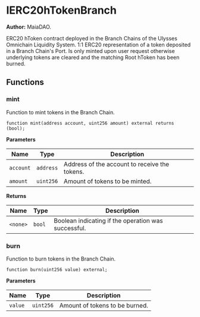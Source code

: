 # IERC20hTokenBranch

**Author:**
MaiaDAO.

ERC20 hToken contract deployed in the Branch Chains of the Ulysses Omnichain Liquidity System.
1:1 ERC20 representation of a token deposited in a  Branch Chain's Port. Is only minted upon
user request otherwise underlying tokens are cleared and the matching Root hToken has been burned.


## Functions
### mint

Function to mint tokens in the Branch Chain.


```solidity
function mint(address account, uint256 amount) external returns (bool);
```
**Parameters**

|Name|Type|Description|
|----|----|-----------|
|`account`|`address`|Address of the account to receive the tokens.|
|`amount`|`uint256`|Amount of tokens to be minted.|

**Returns**

|Name|Type|Description|
|----|----|-----------|
|`<none>`|`bool`|Boolean indicating if the operation was successful.|


### burn

Function to burn tokens in the Branch Chain.


```solidity
function burn(uint256 value) external;
```
**Parameters**

|Name|Type|Description|
|----|----|-----------|
|`value`|`uint256`|Amount of tokens to be burned.|


